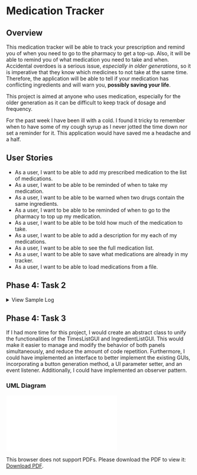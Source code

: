 # Medication Tracker

## Overview

This medication tracker will be able to track your prescription and remind you of when you need to go to the pharmacy to get a top-up. Also, it will be able to remind you of what medication you need to take and when. Accidental overdoes is a serious issue, *especially in older generations*, so it is imperative that they know which medicines to not take at the same time. Therefore, the application will be able to tell if your medication has conflicting ingredients and will warn you, **possibly saving your life**.

This project is aimed at anyone who uses medication, especially for the older generation as it can be difficult to keep track of dosage and frequency.

For the past week I have been ill with a cold. I found it tricky to remember when to have some of my cough syrup as I never jotted the time down nor set a reminder for it. This application would have saved me a headache and a half.

## User Stories

- As a user, I want to be able to add my prescribed medication to the list of medications.
- As a user, I want to be able to be reminded of when to take my medication.
- As a user, I want to be able to be warned when two drugs contain the same ingredients.
- As a user, I want to be able to be reminded of when to go to the pharmacy to top up my medication.
- As a user, I want to be able to be told how much of the medication to take.
- As a user, I want to be able to add a description for my each of my medications.
- As a user, I want to be able to see the full medication list.
- As a user, I want to be able to save what medications are already in my tracker.
- As a user, I want to be able to load medications from a file.

## Phase 4: Task 2

<details>
  <summary>View Sample Log</summary>

```
Wed Nov 30 23:57:56 PST 2022
Started new tracker.
Wed Nov 30 23:57:56 PST 2022
Reloaded drug: Jamie's cough medicine.
Wed Nov 30 23:57:56 PST 2022
Drug Jamie's cough medicine added ingredient Paracetamol.
Wed Nov 30 23:57:56 PST 2022
Drug Jamie's cough medicine added ingredient Ibuprofen.
Wed Nov 30 23:57:56 PST 2022
Drug Jamie's cough medicine added ingredient Aqua.
Wed Nov 30 23:57:56 PST 2022
Drug Jamie's cough medicine added to tracker.
Wed Nov 30 23:57:56 PST 2022
Reloaded drug: Generic Drug Name.
Wed Nov 30 23:57:56 PST 2022
Drug Generic Drug Name added ingredient Generic Substance.
Wed Nov 30 23:57:56 PST 2022
Drug Generic Drug Name added ingredient Non-Generic Substance.
Wed Nov 30 23:57:56 PST 2022
Drug Generic Drug Name added to tracker.
Wed Nov 30 23:57:56 PST 2022
Reloaded drug: Ingredientless Drug.
Wed Nov 30 23:57:56 PST 2022
Drug Ingredientless Drug added to tracker.
Wed Nov 30 23:57:56 PST 2022
Medication list requested.
Wed Nov 30 23:58:00 PST 2022
Medication list requested.
Wed Nov 30 23:58:08 PST 2022
Drug Ingredientless Drug added ingredient New Ingredient.
Wed Nov 30 23:58:13 PST 2022
Drug Ingredientless Drug dose time added. (12:30)
Wed Nov 30 23:58:18 PST 2022
Drug Ingredientless Drug changed name to Ingredientless Drug
Wed Nov 30 23:58:18 PST 2022
Drug Ingredientless Drug changed description.
Wed Nov 30 23:58:18 PST 2022
Drug Ingredientless Drug changed dosage to 1.000000ml.
Wed Nov 30 23:58:18 PST 2022
Drug Ingredientless Drug amount set to 50.000000ml.
Wed Nov 30 23:58:18 PST 2022
Medication list requested.
```
</details>

## Phase 4: Task 3

If I had more time for this project, I would create an abstract class to unify the functionalities of the TimesListGUI 
and IngredientListGUI. This would make it easier to manage and modify the behavior of both panels simultaneously, 
and reduce the amount of code repetition. Furthermore, I could have implemented an interface to better implement the 
existing GUIs, incorporating a button generation method, a UI parameter setter, and an event listener. Additionally, 
I could have implemented an observer pattern.


### UML Diagram
<object data="UML_Design_Diagram.pdf" type="application/pdf" width="700px" height="700px">
    <embed src="UML_Design_Diagram.pdf">
        <p>This browser does not support PDFs. Please download the PDF to view it: <a href="UML_Design_Diagram.pdf">Download PDF</a>.</p>
    </embed>
</object>
